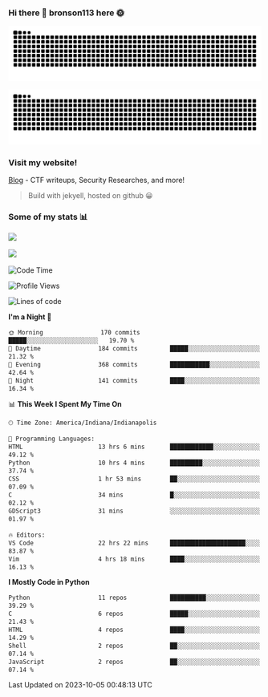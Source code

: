 ### Hi there 👋 bronson113 here 🌞
<div align="center">

![GitHub Snake Light](https://raw.githubusercontent.com/bronson113/bronson113/snake/github-snake.svg#gh-light-mode-only)

![GitHub Snake dark](https://raw.githubusercontent.com/bronson113/bronson113/snake/github-snake-dark.svg#gh-dark-mode-only)

</div>

### Visit my website!
[Blog](https://bronson113.github.io/) - CTF writeups, Security Researches, and more! 

> Build with jekyell, hosted on github 😀

### Some of my stats 📊
![](https://github-readme-stats-sigma-five.vercel.app/api?username=bronson113&theme=transparent&show_icons=true)

![](https://github-readme-stats-sigma-five.vercel.app/api/top-langs/?username=bronson113&theme=transparent&layout=compact&card_width=445)



<!--START_SECTION:waka-->
![Code Time](http://img.shields.io/badge/Code%20Time-381%20hrs%2059%20mins-blue)

![Profile Views](http://img.shields.io/badge/Profile%20Views-2-blue)

![Lines of code](https://img.shields.io/badge/From%20Hello%20World%20I%27ve%20Written-7.2%20million%20lines%20of%20code-blue)

**I'm a Night 🦉** 

```text
🌞 Morning                170 commits         █████░░░░░░░░░░░░░░░░░░░░   19.70 % 
🌆 Daytime                184 commits         █████░░░░░░░░░░░░░░░░░░░░   21.32 % 
🌃 Evening                368 commits         ███████████░░░░░░░░░░░░░░   42.64 % 
🌙 Night                  141 commits         ████░░░░░░░░░░░░░░░░░░░░░   16.34 % 
```


📊 **This Week I Spent My Time On** 

```text
🕑︎ Time Zone: America/Indiana/Indianapolis

💬 Programming Languages: 
HTML                     13 hrs 6 mins       ████████████░░░░░░░░░░░░░   49.12 % 
Python                   10 hrs 4 mins       █████████░░░░░░░░░░░░░░░░   37.74 % 
CSS                      1 hr 53 mins        ██░░░░░░░░░░░░░░░░░░░░░░░   07.09 % 
C                        34 mins             █░░░░░░░░░░░░░░░░░░░░░░░░   02.12 % 
GDScript3                31 mins             ░░░░░░░░░░░░░░░░░░░░░░░░░   01.97 % 

🔥 Editors: 
VS Code                  22 hrs 22 mins      █████████████████████░░░░   83.87 % 
Vim                      4 hrs 18 mins       ████░░░░░░░░░░░░░░░░░░░░░   16.13 % 
```

**I Mostly Code in Python** 

```text
Python                   11 repos            ██████████░░░░░░░░░░░░░░░   39.29 % 
C                        6 repos             █████░░░░░░░░░░░░░░░░░░░░   21.43 % 
HTML                     4 repos             ████░░░░░░░░░░░░░░░░░░░░░   14.29 % 
Shell                    2 repos             ██░░░░░░░░░░░░░░░░░░░░░░░   07.14 % 
JavaScript               2 repos             ██░░░░░░░░░░░░░░░░░░░░░░░   07.14 % 
```




 Last Updated on 2023-10-05 00:48:13 UTC
<!--END_SECTION:waka-->
